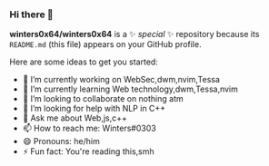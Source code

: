 ### Hi there 👋


**winters0x64/winters0x64** is a ✨ _special_ ✨ repository because its `README.md` (this file) appears on your GitHub profile.

Here are some ideas to get you started:

- 🔭 I’m currently working on WebSec,dwm,nvim,Tessa
- 🌱 I’m currently learning Web technology,dwm,Tessa,nvim
- 👯 I’m looking to collaborate on nothing atm
- 🤔 I’m looking for help with NLP in C++
- 💬 Ask me about Web,js,c++
- 📫 How to reach me: Winters#0303
- 😄 Pronouns: he/him
- ⚡ Fun fact: You're reading this,smh

